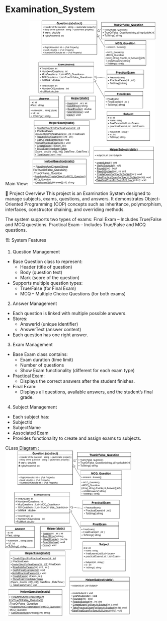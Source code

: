 # Examination_System
Main View:
<img src="ClassDiagram.drawio.png" alt="Examination System Diagram" width="400"/>

📘 Project Overview
This project is an Examination System designed to manage subjects, exams, questions, and answers. It demonstrates Object-Oriented Programming (OOP) concepts such as inheritance, polymorphism, interfaces, constructor chaining, and overriding methods.

The system supports two types of exams:
Final Exam – Includes True/False and MCQ questions.
Practical Exam – Includes True/False and MCQ questions.

🏗️ System Features

1. Question Management
* Base Question class to represent:
  * Header (title of question)
  * Body (question text)
  * Mark (score of the question)
* Supports multiple question types:
  * True/False (for Final Exam)  
  * MCQ – Multiple Choice Questions (for both exams)
2. Answer Management
* Each question is linked with multiple possible answers.
* Stores:
  * AnswerId (unique identifier)
  * AnswerText (answer content)
* Each question has one right answer.
3. Exam Management
* Base Exam class contains:
   * Exam duration (time limit)
   * Number of questions
   * Show Exam functionality (different for each exam type)
* Practical Exam:
  * Displays the correct answers after the student finishes.
* Final Exam:
  * Displays all questions, available answers, and the student’s final grade.
4. Subject Management
* Each subject has:
 * SubjectId
 * SubjectName
 * Associated Exam
* Provides functionality to create and assign exams to subjects.

CLass Diagram :
<img src="ClassDiagram.drawio.png" alt="Examination System Diagram" width="400"/>
